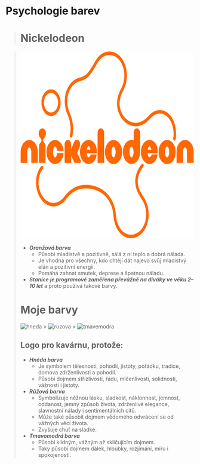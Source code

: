 # Psychologie barev

> # Nickelodeon

> <img src="Nickelodeon.png" width="700" height="500">
>
> - **_Oranžová barva_**
>   - Působí mladistvě a pozitivně, sálá z ní teplo a dobrá nálada.
>   - Je vhodná pro všechny, kdo chtějí dát najevo svůj mladistvý elán a pozitivní energii.
>   - Pomáhá zahnat smutek, deprese a špatnou náladu.
> - **_Stanice je programově zaměřena převážně na diváky ve věku 2–10 let_** a proto použivá takové barvy.
>
> # Moje barvy
>
> ![hneda](https://placehold.co/300x300/472103/FFF) > ![ruzova](https://placehold.co/300x300/F1B4BB/FFF) > ![tmavemodra](https://placehold.co/300x300/1F4172/FFF)
>
> ## Logo pro kavárnu, protože:
>
> - **_Hnědá barva_**
>   - Je symbolem tělesnosti, pohodlí, jistoty, pořádku, tradice, domova zdrženlivosti a pohodlí.
>   - Působí dojmem střízlivosti, řádu, mlčenlivosti, solidnosti, vážnosti i jistoty.
> - **_Růžová barva_**
>   - Symbolizuje něžnou lásku, sladkost, náklonnost, jemnost, oddanost, jemný způsob života, zdrženlivé elegance, slavnostní nálady i sentimentálních citů.
>   - Může také působit dojmem vědomého odvrácení se od vážných věcí života.
>   - Zvyšuje chuť na sladké.
> - **_Tmavomodrá barva_**
>   - Působí klidným, vážným až skličujícím dojmem.
>   - Taky působí dojmem dálek, hloubky, rozjímání, míru i spokojenosti.
